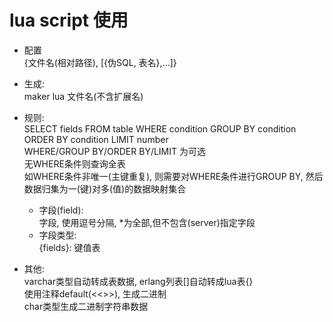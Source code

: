 # lua script 使用

* 配置  
    {文件名(相对路径), [{伪SQL, 表名},...]}  

* 生成:  
    maker lua 文件名(不含扩展名)  

* 规则:  
    SELECT fields FROM table WHERE condition GROUP BY condition ORDER BY condition LIMIT number  
    WHERE/GROUP BY/ORDER BY/LIMIT 为可选  
    无WHERE条件则查询全表  
    如WHERE条件非唯一(主键重复), 则需要对WHERE条件进行GROUP BY, 然后数据归集为一(键)对多(值)的数据映射集合  
    * 字段(field):  
        字段, 使用逗号分隔, *为全部,但不包含(server)指定字段  
    * 字段类型:    
        {fields}: 键值表  

* 其他:  
    varchar类型自动转成表数据, erlang列表[]自动转成lua表{}  
    使用注释default(<<>>), 生成二进制  
    char类型生成二进制字符串数据
